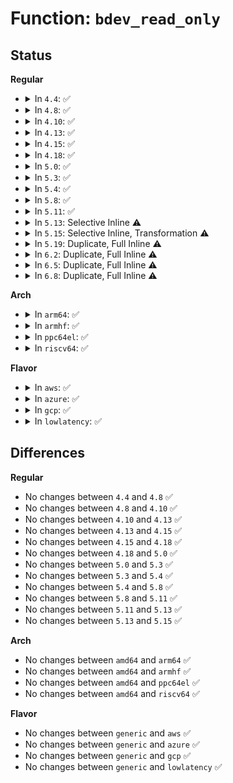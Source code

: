 # Function: <code>bdev_read_only</code>

## Status
<b>Regular</b>
<ul>
<li>
<details>
<summary>In <code>4.4</code>: ✅</summary>

```c
int bdev_read_only(struct block_device *bdev);
```

**Collision:** Unique Global

**Inline:** No

**Transformation:** False

**Instances:**

```
In block/genhd.c (ffffffff813c9920)
Location: block/genhd.c:1369
Inline: False
Direct callers:
  - fs/super.c:do_remount_sb
  - fs/block_dev.c:blkdev_write_iter
  - fs/block_dev.c:blkdev_get_by_path
  - fs/ext4/super.c:__save_error_info
  - fs/ext4/super.c:ext4_load_journal
  - fs/ext4/super.c:ext4_fill_super
  - block/ioctl.c:blkdev_ioctl
  - block/compat_ioctl.c:compat_blkdev_ioctl
```
**Symbols:**

```
ffffffff813c9920-ffffffff813c9941: bdev_read_only (STB_GLOBAL)
```
</details>
</li>
<li>
<details>
<summary>In <code>4.8</code>: ✅</summary>

```c
int bdev_read_only(struct block_device *bdev);
```

**Collision:** Unique Global

**Inline:** No

**Transformation:** False

**Instances:**

```
In block/genhd.c (ffffffff8140dba0)
Location: block/genhd.c:1398
Inline: False
Direct callers:
  - fs/super.c:do_remount_sb
  - fs/block_dev.c:blkdev_get_by_path
  - fs/ext4/super.c:ext4_fill_super
  - fs/ext4/super.c:ext4_fill_super
  - fs/ext4/super.c:__save_error_info
  - block/ioctl.c:blkdev_ioctl
  - block/compat_ioctl.c:compat_blkdev_ioctl
```
**Symbols:**

```
ffffffff8140dba0-ffffffff8140dbbe: bdev_read_only (STB_GLOBAL)
```
</details>
</li>
<li>
<details>
<summary>In <code>4.10</code>: ✅</summary>

```c
int bdev_read_only(struct block_device *bdev);
```

**Collision:** Unique Global

**Inline:** No

**Transformation:** False

**Instances:**

```
In block/genhd.c (ffffffff81428f30)
Location: block/genhd.c:1398
Inline: False
Direct callers:
  - fs/super.c:do_remount_sb
  - fs/block_dev.c:blkdev_get_by_path
  - fs/ext4/super.c:ext4_fill_super
  - fs/ext4/super.c:ext4_fill_super
  - fs/ext4/super.c:__save_error_info
  - block/ioctl.c:blkdev_ioctl
  - block/compat_ioctl.c:compat_blkdev_ioctl
```
**Symbols:**

```
ffffffff81428f30-ffffffff81428f4e: bdev_read_only (STB_GLOBAL)
```
</details>
</li>
<li>
<details>
<summary>In <code>4.13</code>: ✅</summary>

```c
int bdev_read_only(struct block_device *bdev);
```

**Collision:** Unique Global

**Inline:** No

**Transformation:** False

**Instances:**

```
In block/genhd.c (ffffffff81437270)
Location: block/genhd.c:1421
Inline: False
Direct callers:
  - fs/super.c:do_remount_sb
  - fs/block_dev.c:blkdev_get_by_path
  - fs/ext4/super.c:ext4_fill_super
  - fs/ext4/super.c:ext4_fill_super
  - fs/ext4/super.c:__save_error_info
  - block/ioctl.c:blkdev_ioctl
  - block/compat_ioctl.c:compat_blkdev_ioctl
  - drivers/md/md.c:restart_array
  - drivers/md/md.c:md_run
  - drivers/md/md.c:md_run
  - drivers/md/md.c:bind_rdev_to_array
  - drivers/md/md.c:bind_rdev_to_array
```
**Symbols:**

```
ffffffff81437270-ffffffff8143728c: bdev_read_only (STB_GLOBAL)
```
</details>
</li>
<li>
<details>
<summary>In <code>4.15</code>: ✅</summary>

```c
int bdev_read_only(struct block_device *bdev);
```

**Collision:** Unique Global

**Inline:** No

**Transformation:** False

**Instances:**

```
In block/genhd.c (ffffffff81463030)
Location: block/genhd.c:1505
Inline: False
Direct callers:
  - fs/super.c:do_remount_sb
  - fs/block_dev.c:blkdev_get_by_path
  - fs/ext4/super.c:ext4_load_journal
  - fs/ext4/super.c:ext4_fill_super
  - fs/ext4/super.c:__save_error_info
  - block/ioctl.c:blkdev_ioctl
  - block/compat_ioctl.c:compat_blkdev_ioctl
  - drivers/md/md.c:restart_array
  - drivers/md/md.c:md_run
  - drivers/md/md.c:md_run
  - drivers/md/md.c:bind_rdev_to_array
  - drivers/md/md.c:bind_rdev_to_array
```
**Symbols:**

```
ffffffff81463030-ffffffff8146304c: bdev_read_only (STB_GLOBAL)
```
</details>
</li>
<li>
<details>
<summary>In <code>4.18</code>: ✅</summary>

```c
int bdev_read_only(struct block_device *bdev);
```

**Collision:** Unique Global

**Inline:** No

**Transformation:** False

**Instances:**

```
In block/genhd.c (ffffffff81496970)
Location: block/genhd.c:1540
Inline: False
Direct callers:
  - fs/super.c:do_remount_sb
  - fs/block_dev.c:blkdev_get_by_path
  - fs/ext4/super.c:ext4_load_journal
  - fs/ext4/super.c:ext4_fill_super
  - fs/ext4/super.c:__save_error_info
  - block/blk-lib.c:__blkdev_issue_zero_pages
  - block/blk-lib.c:__blkdev_issue_write_zeroes
  - block/blk-lib.c:blkdev_issue_write_same
  - block/blk-lib.c:__blkdev_issue_discard
  - block/ioctl.c:blkdev_ioctl
  - block/compat_ioctl.c:compat_blkdev_ioctl
  - drivers/md/md.c:restart_array
  - drivers/md/md.c:md_run
  - drivers/md/md.c:md_run
  - drivers/md/md.c:bind_rdev_to_array
  - drivers/md/md.c:bind_rdev_to_array
```
**Symbols:**

```
ffffffff81496970-ffffffff8149698e: bdev_read_only (STB_GLOBAL)
```
</details>
</li>
<li>
<details>
<summary>In <code>5.0</code>: ✅</summary>

```c
int bdev_read_only(struct block_device *bdev);
```

**Collision:** Unique Global

**Inline:** No

**Transformation:** False

**Instances:**

```
In block/genhd.c (ffffffff814b0890)
Location: block/genhd.c:1565
Inline: False
Direct callers:
  - fs/super.c:do_remount_sb
  - fs/block_dev.c:blkdev_get_by_path
  - fs/ext4/super.c:ext4_load_journal
  - fs/ext4/super.c:ext4_fill_super
  - fs/ext4/super.c:__save_error_info
  - block/blk-lib.c:__blkdev_issue_zero_pages
  - block/blk-lib.c:__blkdev_issue_write_zeroes
  - block/blk-lib.c:blkdev_issue_write_same
  - block/blk-lib.c:__blkdev_issue_discard
  - block/ioctl.c:blkdev_ioctl
  - block/compat_ioctl.c:compat_blkdev_ioctl
  - block/blk-zoned.c:blkdev_reset_zones
  - drivers/md/md.c:restart_array
  - drivers/md/md.c:md_run
  - drivers/md/md.c:md_run
  - drivers/md/md.c:bind_rdev_to_array
  - drivers/md/md.c:bind_rdev_to_array
```
**Symbols:**

```
ffffffff814b0890-ffffffff814b08ae: bdev_read_only (STB_GLOBAL)
```
</details>
</li>
<li>
<details>
<summary>In <code>5.3</code>: ✅</summary>

```c
int bdev_read_only(struct block_device *bdev);
```

**Collision:** Unique Global

**Inline:** No

**Transformation:** False

**Instances:**

```
In block/genhd.c (ffffffff814deca0)
Location: block/genhd.c:1586
Inline: False
Direct callers:
  - fs/super.c:reconfigure_super
  - fs/block_dev.c:blkdev_get_by_path
  - fs/ext4/super.c:ext4_load_journal
  - fs/ext4/super.c:ext4_fill_super
  - fs/ext4/super.c:__save_error_info
  - block/blk-lib.c:__blkdev_issue_zero_pages
  - block/blk-lib.c:__blkdev_issue_write_zeroes
  - block/blk-lib.c:blkdev_issue_write_same
  - block/blk-lib.c:__blkdev_issue_discard
  - block/ioctl.c:blkdev_ioctl
  - block/compat_ioctl.c:compat_blkdev_ioctl
  - block/blk-zoned.c:blkdev_reset_zones
  - drivers/md/md.c:restart_array
  - drivers/md/md.c:md_run
  - drivers/md/md.c:md_run
  - drivers/md/md.c:bind_rdev_to_array
  - drivers/md/md.c:bind_rdev_to_array
```
**Symbols:**

```
ffffffff814deca0-ffffffff814decbe: bdev_read_only (STB_GLOBAL)
```
</details>
</li>
<li>
<details>
<summary>In <code>5.4</code>: ✅</summary>

```c
int bdev_read_only(struct block_device *bdev);
```

**Collision:** Unique Global

**Inline:** No

**Transformation:** False

**Instances:**

```
In block/genhd.c (ffffffff814f80e0)
Location: block/genhd.c:1595
Inline: False
Direct callers:
  - fs/super.c:reconfigure_super
  - fs/block_dev.c:blkdev_get_by_path
  - fs/ext4/super.c:ext4_load_journal
  - fs/ext4/super.c:ext4_fill_super
  - fs/ext4/super.c:__save_error_info
  - block/blk-lib.c:__blkdev_issue_zero_pages
  - block/blk-lib.c:__blkdev_issue_write_zeroes
  - block/blk-lib.c:blkdev_issue_write_same
  - block/blk-lib.c:__blkdev_issue_discard
  - block/ioctl.c:blkdev_ioctl
  - block/compat_ioctl.c:compat_blkdev_ioctl
  - block/blk-zoned.c:blkdev_reset_zones
  - drivers/md/md.c:restart_array
  - drivers/md/md.c:md_run
  - drivers/md/md.c:md_run
  - drivers/md/md.c:bind_rdev_to_array
  - drivers/md/md.c:bind_rdev_to_array
```
**Symbols:**

```
ffffffff814f80e0-ffffffff814f80fe: bdev_read_only (STB_GLOBAL)
```
</details>
</li>
<li>
<details>
<summary>In <code>5.8</code>: ✅</summary>

```c
int bdev_read_only(struct block_device *bdev);
```

**Collision:** Unique Global

**Inline:** No

**Transformation:** False

**Instances:**

```
In block/genhd.c (ffffffff81558bf0)
Location: block/genhd.c:1808
Inline: False
Direct callers:
  - fs/super.c:reconfigure_super
  - fs/block_dev.c:blkdev_write_iter
  - fs/block_dev.c:blkdev_get_by_path
  - fs/ext4/super.c:ext4_load_journal
  - fs/ext4/super.c:ext4_load_journal
  - fs/ext4/super.c:ext4_orphan_cleanup
  - fs/ext4/super.c:__ext4_abort
  - fs/ext4/super.c:__ext4_std_error
  - fs/ext4/super.c:__ext4_error_file
  - fs/ext4/super.c:__ext4_error_inode
  - fs/ext4/super.c:__ext4_error
  - fs/ext4/super.c:__save_error_info
  - block/blk-lib.c:__blkdev_issue_zero_pages
  - block/blk-lib.c:__blkdev_issue_write_zeroes
  - block/blk-lib.c:__blkdev_issue_write_same
  - block/blk-lib.c:__blkdev_issue_discard
  - block/ioctl.c:blkdev_common_ioctl
  - block/blk-zoned.c:blkdev_zone_mgmt
  - drivers/md/md.c:restart_array
  - drivers/md/md.c:md_run
  - drivers/md/md.c:md_run
  - drivers/md/md.c:bind_rdev_to_array
  - drivers/md/md.c:bind_rdev_to_array
```
**Symbols:**

```
ffffffff81558bf0-ffffffff81558c0e: bdev_read_only (STB_GLOBAL)
```
</details>
</li>
<li>
<details>
<summary>In <code>5.11</code>: ✅</summary>

```c
int bdev_read_only(struct block_device *bdev);
```

**Collision:** Unique Global

**Inline:** No

**Transformation:** False

**Instances:**

```
In block/genhd.c (ffffffff81575180)
Location: block/genhd.c:1658
Inline: False
Direct callers:
  - fs/super.c:reconfigure_super
  - fs/block_dev.c:blkdev_write_iter
  - fs/block_dev.c:blkdev_get_by_path
  - fs/ext4/super.c:ext4_load_journal
  - fs/ext4/super.c:ext4_load_journal
  - fs/ext4/super.c:ext4_orphan_cleanup
  - fs/ext4/super.c:__ext4_grp_locked_error
  - fs/ext4/super.c:ext4_handle_error
  - fs/ext4/super.c:ext4_handle_error
  - block/blk-lib.c:__blkdev_issue_zero_pages
  - block/blk-lib.c:__blkdev_issue_write_zeroes
  - block/blk-lib.c:__blkdev_issue_write_same
  - block/blk-lib.c:__blkdev_issue_discard
  - block/ioctl.c:blkdev_common_ioctl
  - block/blk-zoned.c:blkdev_zone_mgmt
  - drivers/md/md.c:restart_array
  - drivers/md/md.c:md_run
  - drivers/md/md.c:md_run
  - drivers/md/md.c:bind_rdev_to_array
  - drivers/md/md.c:bind_rdev_to_array
```
**Symbols:**

```
ffffffff81575180-ffffffff81575198: bdev_read_only (STB_GLOBAL)
```
</details>
</li>
<li>
<details>
<summary>In <code>5.13</code>: Selective Inline ⚠️</summary>

```c
int bdev_read_only(struct block_device *bdev);
```

**Collision:** Unique Global

**Inline:** Selective

**Transformation:** False

**Instances:**

```
In block/genhd.c (ffffffff8157e250)
Location: block/genhd.c:1366
Inline: True
Direct callers:
  - fs/super.c:reconfigure_super
  - fs/block_dev.c:blkdev_write_iter
  - fs/block_dev.c:blkdev_get_by_path
  - fs/ext4/super.c:ext4_load_journal
  - fs/ext4/super.c:ext4_load_journal
  - fs/ext4/super.c:ext4_orphan_cleanup
  - fs/ext4/super.c:__ext4_grp_locked_error
  - fs/ext4/super.c:ext4_handle_error
  - fs/ext4/super.c:ext4_handle_error
  - fs/ext4/super.c:ext4_handle_error
  - block/blk-core.c:submit_bio_checks
  - block/blk-lib.c:__blkdev_issue_zero_pages
  - block/blk-lib.c:__blkdev_issue_write_zeroes
  - block/blk-lib.c:blkdev_issue_write_same
  - block/blk-lib.c:__blkdev_issue_discard
  - block/ioctl.c:blkdev_common_ioctl
  - block/partitions/core.c:part_ro_show
  - block/blk-zoned.c:blkdev_zone_mgmt
  - drivers/md/md.c:restart_array
  - drivers/md/md.c:restart_array
  - drivers/md/md.c:md_run
  - drivers/md/md.c:md_run
  - drivers/md/md.c:bind_rdev_to_array
  - drivers/md/md.c:bind_rdev_to_array
```
**Symbols:**

```
ffffffff8157e250-ffffffff8157e283: bdev_read_only (STB_GLOBAL)
```
</details>
</li>
<li>
<details>
<summary>In <code>5.15</code>: Selective Inline, Transformation ⚠️</summary>

```c
int bdev_read_only(struct block_device *bdev);
```

**Collision:** Unique Global

**Inline:** Selective

**Transformation:** True

**Instances:**

```
In block/genhd.c (ffffffff815e3805)
Location: block/genhd.c:1413
Inline: True
Direct callers:
  - fs/super.c:reconfigure_super
  - fs/ext4/super.c:ext4_load_journal
  - fs/ext4/super.c:ext4_load_journal
  - fs/ext4/super.c:__ext4_grp_locked_error
  - fs/ext4/super.c:ext4_handle_error
  - fs/ext4/super.c:ext4_handle_error
  - fs/ext4/orphan.c:ext4_orphan_cleanup
  - block/bdev.c:blkdev_get_by_path
  - block/fops.c:blkdev_write_iter
  - block/blk-core.c:submit_bio_checks
  - block/blk-lib.c:__blkdev_issue_zero_pages
  - block/blk-lib.c:__blkdev_issue_write_zeroes
  - block/blk-lib.c:blkdev_issue_write_same
  - block/blk-lib.c:__blkdev_issue_discard
  - block/ioctl.c:blkdev_common_ioctl
  - block/partitions/core.c:part_ro_show
  - block/blk-zoned.c:blkdev_zone_mgmt
  - drivers/md/md.c:restart_array
  - drivers/md/md.c:restart_array
  - drivers/md/md.c:md_run
  - drivers/md/md.c:md_run
  - drivers/md/md.c:bind_rdev_to_array
  - drivers/md/md.c:bind_rdev_to_array
```
**Symbols:**

```
ffffffff81cd8890-ffffffff81cd88b9: bdev_read_only.cold (STB_LOCAL)
ffffffff815e37d0-ffffffff815e382c: bdev_read_only (STB_GLOBAL)
```
</details>
</li>
<li>
<details>
<summary>In <code>5.19</code>: Duplicate, Full Inline ⚠️</summary>

**Collision:** Static Duplication

**Inline:** Full

**Transformation:** False

**Instances:**

```
In fs/super.c (ffffffff813f6839)
Location: include/linux/blkdev.h:776
Inline: True
Inline callers:
  - fs/super.c:reconfigure_super
```
```
In fs/ext4/super.c (ffffffff815291a8)
Location: include/linux/blkdev.h:776
Inline: True
Inline callers:
  - fs/ext4/super.c:ext4_load_journal
  - fs/ext4/super.c:ext4_load_journal
  - fs/ext4/super.c:__ext4_grp_locked_error
  - fs/ext4/super.c:ext4_handle_error
```
```
In fs/ext4/orphan.c (ffffffff8153a5ce)
Location: include/linux/blkdev.h:776
Inline: True
Inline callers:
  - fs/ext4/orphan.c:ext4_orphan_cleanup
```
```
In block/bdev.c (ffffffff8166fa8c)
Location: include/linux/blkdev.h:776
Inline: True
Inline callers:
  - block/bdev.c:blkdev_get_by_path
```
```
In block/fops.c (ffffffff81670293)
Location: include/linux/blkdev.h:776
Inline: True
Inline callers:
  - block/fops.c:blkdev_write_iter
```
```
In block/blk-core.c (ffffffff816796a3)
Location: include/linux/blkdev.h:776
Inline: True
Inline callers:
  - block/blk-core.c:submit_bio_noacct
```
```
In block/blk-lib.c (ffffffff81682402)
Location: include/linux/blkdev.h:776
Inline: True
Inline callers:
  - block/blk-lib.c:blkdev_issue_secure_erase
  - block/blk-lib.c:__blkdev_issue_zero_pages
  - block/blk-lib.c:__blkdev_issue_write_zeroes
  - block/blk-lib.c:__blkdev_issue_discard
```
```
In block/ioctl.c (ffffffff816908ed)
Location: include/linux/blkdev.h:776
Inline: True
Inline callers:
  - block/ioctl.c:blkdev_common_ioctl
```
```
In block/partitions/core.c (ffffffff81695395)
Location: include/linux/blkdev.h:776
Inline: True
Inline callers:
  - block/partitions/core.c:part_ro_show
```
```
In block/blk-zoned.c (ffffffff816b7e26)
Location: include/linux/blkdev.h:776
Inline: True
Inline callers:
  - block/blk-zoned.c:blkdev_zone_mgmt
```
```
In drivers/md/md.c (ffffffff81b5c3e2)
Location: include/linux/blkdev.h:776
Inline: True
Inline callers:
  - drivers/md/md.c:rdev_read_only
  - drivers/md/md.c:rdev_read_only
```
</details>
</li>
<li>
<details>
<summary>In <code>6.2</code>: Duplicate, Full Inline ⚠️</summary>

**Collision:** Static Duplication

**Inline:** Full

**Transformation:** False

**Instances:**

```
In fs/super.c (ffffffff8147f959)
Location: include/linux/blkdev.h:764
Inline: True
Inline callers:
  - fs/super.c:reconfigure_super
```
```
In fs/ext4/super.c (ffffffff815c72d8)
Location: include/linux/blkdev.h:764
Inline: True
Inline callers:
  - fs/ext4/super.c:ext4_load_journal
  - fs/ext4/super.c:ext4_load_journal
  - fs/ext4/super.c:__ext4_grp_locked_error
  - fs/ext4/super.c:ext4_handle_error
```
```
In fs/ext4/orphan.c (ffffffff815d8b5e)
Location: include/linux/blkdev.h:764
Inline: True
Inline callers:
  - fs/ext4/orphan.c:ext4_orphan_cleanup
```
```
In block/bdev.c (ffffffff8172ae8c)
Location: include/linux/blkdev.h:764
Inline: True
Inline callers:
  - block/bdev.c:blkdev_get_by_path
```
```
In block/fops.c (ffffffff8172b9b3)
Location: include/linux/blkdev.h:764
Inline: True
Inline callers:
  - block/fops.c:blkdev_write_iter
```
```
In block/blk-core.c (ffffffff81735b5c)
Location: include/linux/blkdev.h:764
Inline: True
Inline callers:
  - block/blk-core.c:submit_bio_noacct
```
```
In block/blk-lib.c (ffffffff8173fa9d)
Location: include/linux/blkdev.h:764
Inline: True
Inline callers:
  - block/blk-lib.c:blkdev_issue_secure_erase
  - block/blk-lib.c:__blkdev_issue_zero_pages
  - block/blk-lib.c:__blkdev_issue_write_zeroes
  - block/blk-lib.c:__blkdev_issue_discard
```
```
In block/ioctl.c (ffffffff8174f4d1)
Location: include/linux/blkdev.h:764
Inline: True
Inline callers:
  - block/ioctl.c:blkdev_common_ioctl
```
```
In block/partitions/core.c (ffffffff81754475)
Location: include/linux/blkdev.h:764
Inline: True
Inline callers:
  - block/partitions/core.c:part_ro_show
```
```
In block/blk-zoned.c (ffffffff81778422)
Location: include/linux/blkdev.h:764
Inline: True
Inline callers:
  - block/blk-zoned.c:blkdev_zone_mgmt
```
```
In drivers/md/md.c (ffffffff81cf6872)
Location: include/linux/blkdev.h:764
Inline: True
Inline callers:
  - drivers/md/md.c:rdev_read_only
  - drivers/md/md.c:rdev_read_only
```
</details>
</li>
<li>
<details>
<summary>In <code>6.5</code>: Duplicate, Full Inline ⚠️</summary>

**Collision:** Static Duplication

**Inline:** Full

**Transformation:** False

**Instances:**

```
In fs/super.c (ffffffff814b4715)
Location: include/linux/blkdev.h:748
Inline: True
Inline callers:
  - fs/super.c:reconfigure_super
```
```
In fs/ext4/super.c (ffffffff815ff03a)
Location: include/linux/blkdev.h:748
Inline: True
Inline callers:
  - fs/ext4/super.c:ext4_load_journal
  - fs/ext4/super.c:ext4_load_journal
  - fs/ext4/super.c:__ext4_grp_locked_error
  - fs/ext4/super.c:ext4_handle_error
```
```
In fs/ext4/orphan.c (ffffffff816106fe)
Location: include/linux/blkdev.h:748
Inline: True
Inline callers:
  - fs/ext4/orphan.c:ext4_orphan_cleanup
```
```
In block/bdev.c (ffffffff81767103)
Location: include/linux/blkdev.h:748
Inline: True
Inline callers:
  - block/bdev.c:blkdev_get_by_path
```
```
In block/fops.c (ffffffff81767a59)
Location: include/linux/blkdev.h:748
Inline: True
Inline callers:
  - block/fops.c:blkdev_mmap
  - block/fops.c:blkdev_write_iter
```
```
In block/blk-core.c (ffffffff81772082)
Location: include/linux/blkdev.h:748
Inline: True
Inline callers:
  - block/blk-core.c:submit_bio_noacct
```
```
In block/blk-lib.c (ffffffff8177bfca)
Location: include/linux/blkdev.h:748
Inline: True
Inline callers:
  - block/blk-lib.c:blkdev_issue_secure_erase
  - block/blk-lib.c:__blkdev_issue_zero_pages
  - block/blk-lib.c:__blkdev_issue_write_zeroes
  - block/blk-lib.c:__blkdev_issue_discard
```
```
In block/ioctl.c (ffffffff8178bbc9)
Location: include/linux/blkdev.h:748
Inline: True
Inline callers:
  - block/ioctl.c:blkdev_common_ioctl
```
```
In block/partitions/core.c (ffffffff81790585)
Location: include/linux/blkdev.h:748
Inline: True
Inline callers:
  - block/partitions/core.c:part_ro_show
```
```
In block/blk-zoned.c (ffffffff817b7cdb)
Location: include/linux/blkdev.h:748
Inline: True
Inline callers:
  - block/blk-zoned.c:blkdev_zone_mgmt
```
```
In drivers/md/md.c (ffffffff81d5e312)
Location: include/linux/blkdev.h:748
Inline: True
Inline callers:
  - drivers/md/md.c:rdev_read_only
  - drivers/md/md.c:rdev_read_only
```
</details>
</li>
<li>
<details>
<summary>In <code>6.8</code>: Duplicate, Full Inline ⚠️</summary>

**Collision:** Static Duplication

**Inline:** Full

**Transformation:** False

**Instances:**

```
In fs/super.c (ffffffff814e41b3)
Location: include/linux/blkdev.h:725
Inline: True
Inline callers:
  - fs/super.c:setup_bdev_super
  - fs/super.c:reconfigure_super
```
```
In fs/ext4/super.c (ffffffff81637c80)
Location: include/linux/blkdev.h:725
Inline: True
Inline callers:
  - fs/ext4/super.c:ext4_load_journal
  - fs/ext4/super.c:ext4_load_journal
  - fs/ext4/super.c:__ext4_grp_locked_error
  - fs/ext4/super.c:ext4_handle_error
```
```
In fs/ext4/orphan.c (ffffffff816494be)
Location: include/linux/blkdev.h:725
Inline: True
Inline callers:
  - fs/ext4/orphan.c:ext4_orphan_cleanup
```
```
In block/bdev.c (ffffffff817a8dd9)
Location: include/linux/blkdev.h:725
Inline: True
Inline callers:
  - block/bdev.c:bdev_open_by_path
```
```
In block/fops.c (ffffffff817a96b9)
Location: include/linux/blkdev.h:725
Inline: True
Inline callers:
  - block/fops.c:blkdev_mmap
  - block/fops.c:blkdev_write_iter
```
```
In block/blk-core.c (ffffffff817b4301)
Location: include/linux/blkdev.h:725
Inline: True
Inline callers:
  - block/blk-core.c:submit_bio_noacct
```
```
In block/blk-lib.c (ffffffff817be3ba)
Location: include/linux/blkdev.h:725
Inline: True
Inline callers:
  - block/blk-lib.c:blkdev_issue_secure_erase
  - block/blk-lib.c:__blkdev_issue_zero_pages
  - block/blk-lib.c:__blkdev_issue_write_zeroes
  - block/blk-lib.c:__blkdev_issue_discard
```
```
In block/ioctl.c (ffffffff817ce34d)
Location: include/linux/blkdev.h:725
Inline: True
Inline callers:
  - block/ioctl.c:blkdev_common_ioctl
```
```
In block/partitions/core.c (ffffffff817d3e25)
Location: include/linux/blkdev.h:725
Inline: True
Inline callers:
  - block/partitions/core.c:part_ro_show
```
```
In block/blk-zoned.c (ffffffff817fcbed)
Location: include/linux/blkdev.h:725
Inline: True
Inline callers:
  - block/blk-zoned.c:blkdev_zone_mgmt
```
```
In drivers/md/md.c (ffffffff81e15172)
Location: include/linux/blkdev.h:725
Inline: True
Inline callers:
  - drivers/md/md.c:rdev_read_only
  - drivers/md/md.c:rdev_read_only
```
</details>
</li>
</ul>
<b>Arch</b>
<ul>
<li>
<details>
<summary>In <code>arm64</code>: ✅</summary>

```c
int bdev_read_only(struct block_device *bdev);
```

**Collision:** Unique Global

**Inline:** No

**Transformation:** False

**Instances:**

```
In block/genhd.c (ffff8000105f92f0)
Location: block/genhd.c:1595
Inline: False
Direct callers:
  - fs/super.c:reconfigure_super
  - fs/block_dev.c:blkdev_get_by_path
  - fs/ext4/super.c:ext4_load_journal
  - fs/ext4/super.c:ext4_load_journal
  - fs/ext4/super.c:ext4_fill_super
  - fs/ext4/super.c:__save_error_info
  - block/blk-lib.c:__blkdev_issue_zero_pages
  - block/blk-lib.c:__blkdev_issue_write_zeroes
  - block/blk-lib.c:blkdev_issue_write_same
  - block/blk-lib.c:__blkdev_issue_discard
  - block/ioctl.c:blkdev_ioctl
  - block/compat_ioctl.c:compat_blkdev_ioctl
  - block/blk-zoned.c:blkdev_reset_zones
  - drivers/md/md.c:restart_array
  - drivers/md/md.c:md_run
  - drivers/md/md.c:md_run
  - drivers/md/md.c:bind_rdev_to_array
  - drivers/md/md.c:bind_rdev_to_array
```
**Symbols:**

```
ffff8000105f92f0-ffff8000105f9330: bdev_read_only (STB_GLOBAL)
```
</details>
</li>
<li>
<details>
<summary>In <code>armhf</code>: ✅</summary>

```c
int bdev_read_only(struct block_device *bdev);
```

**Collision:** Unique Global

**Inline:** No

**Transformation:** False

**Instances:**

```
In block/genhd.c (c07a453c)
Location: block/genhd.c:1595
Inline: False
Direct callers:
  - fs/super.c:reconfigure_super
  - fs/block_dev.c:blkdev_get_by_path
  - fs/ext4/super.c:ext4_load_journal
  - fs/ext4/super.c:ext4_fill_super
  - fs/ext4/super.c:__save_error_info
  - block/blk-lib.c:__blkdev_issue_zero_pages
  - block/blk-lib.c:__blkdev_issue_write_zeroes
  - block/blk-lib.c:blkdev_issue_write_same
  - block/blk-lib.c:__blkdev_issue_discard
  - block/ioctl.c:blkdev_ioctl
  - block/blk-zoned.c:blkdev_reset_zones
  - drivers/md/md.c:restart_array
  - drivers/md/md.c:md_run
  - drivers/md/md.c:md_run
  - drivers/md/md.c:bind_rdev_to_array
  - drivers/md/md.c:bind_rdev_to_array
```
**Symbols:**

```
c07a453c-c07a4560: bdev_read_only (STB_GLOBAL)
```
</details>
</li>
<li>
<details>
<summary>In <code>ppc64el</code>: ✅</summary>

```c
int bdev_read_only(struct block_device *bdev);
```

**Collision:** Unique Global

**Inline:** No

**Transformation:** False

**Instances:**

```
In block/genhd.c (c000000000791920)
Location: block/genhd.c:1595
Inline: False
Direct callers:
  - fs/super.c:reconfigure_super
  - fs/block_dev.c:blkdev_get_by_path
  - fs/ext4/super.c:ext4_fill_super
  - fs/ext4/super.c:ext4_fill_super
  - fs/ext4/super.c:__save_error_info
  - block/blk-lib.c:__blkdev_issue_zero_pages
  - block/blk-lib.c:__blkdev_issue_write_zeroes
  - block/blk-lib.c:blkdev_issue_write_same
  - block/blk-lib.c:__blkdev_issue_discard
  - block/ioctl.c:blkdev_ioctl
  - block/compat_ioctl.c:compat_blkdev_ioctl
  - block/blk-zoned.c:blkdev_reset_zones
  - drivers/md/md.c:restart_array
  - drivers/md/md.c:md_run
  - drivers/md/md.c:md_run
  - drivers/md/md.c:bind_rdev_to_array
  - drivers/md/md.c:bind_rdev_to_array
```
**Symbols:**

```
c000000000791920-c000000000791948: bdev_read_only (STB_GLOBAL)
```
</details>
</li>
<li>
<details>
<summary>In <code>riscv64</code>: ✅</summary>

```c
int bdev_read_only(struct block_device *bdev);
```

**Collision:** Unique Global

**Inline:** No

**Transformation:** False

**Instances:**

```
In block/genhd.c (ffffffe000435ae0)
Location: block/genhd.c:1595
Inline: False
Direct callers:
  - fs/super.c:reconfigure_super
  - fs/block_dev.c:blkdev_get_by_path
  - fs/ext4/super.c:ext4_fill_super
  - fs/ext4/super.c:ext4_fill_super
  - fs/ext4/super.c:__save_error_info
  - block/blk-lib.c:__blkdev_issue_zero_pages
  - block/blk-lib.c:__blkdev_issue_write_zeroes
  - block/blk-lib.c:blkdev_issue_write_same
  - block/blk-lib.c:__blkdev_issue_discard
  - block/ioctl.c:blkdev_ioctl
  - block/blk-zoned.c:blkdev_reset_zones
  - drivers/md/md.c:restart_array
  - drivers/md/md.c:md_run
  - drivers/md/md.c:md_run
  - drivers/md/md.c:bind_rdev_to_array
  - drivers/md/md.c:bind_rdev_to_array
```
**Symbols:**

```
ffffffe000435ae0-ffffffe000435b14: bdev_read_only (STB_GLOBAL)
```
</details>
</li>
</ul>
<b>Flavor</b>
<ul>
<li>
<details>
<summary>In <code>aws</code>: ✅</summary>

```c
int bdev_read_only(struct block_device *bdev);
```

**Collision:** Unique Global

**Inline:** No

**Transformation:** False

**Instances:**

```
In block/genhd.c (ffffffff814f06c0)
Location: block/genhd.c:1595
Inline: False
Direct callers:
  - fs/super.c:reconfigure_super
  - fs/block_dev.c:blkdev_get_by_path
  - fs/ext4/super.c:ext4_load_journal
  - fs/ext4/super.c:ext4_fill_super
  - fs/ext4/super.c:__save_error_info
  - block/blk-lib.c:__blkdev_issue_zero_pages
  - block/blk-lib.c:__blkdev_issue_write_zeroes
  - block/blk-lib.c:blkdev_issue_write_same
  - block/blk-lib.c:__blkdev_issue_discard
  - block/ioctl.c:blkdev_ioctl
  - block/compat_ioctl.c:compat_blkdev_ioctl
  - block/blk-zoned.c:blkdev_reset_zones
  - drivers/md/md.c:restart_array
  - drivers/md/md.c:md_run
  - drivers/md/md.c:md_run
  - drivers/md/md.c:bind_rdev_to_array
  - drivers/md/md.c:bind_rdev_to_array
```
**Symbols:**

```
ffffffff814f06c0-ffffffff814f06de: bdev_read_only (STB_GLOBAL)
```
</details>
</li>
<li>
<details>
<summary>In <code>azure</code>: ✅</summary>

```c
int bdev_read_only(struct block_device *bdev);
```

**Collision:** Unique Global

**Inline:** No

**Transformation:** False

**Instances:**

```
In block/genhd.c (ffffffff814e0c00)
Location: block/genhd.c:1595
Inline: False
Direct callers:
  - fs/super.c:reconfigure_super
  - fs/block_dev.c:blkdev_get_by_path
  - fs/ext4/super.c:ext4_load_journal
  - fs/ext4/super.c:ext4_fill_super
  - fs/ext4/super.c:__save_error_info
  - block/blk-lib.c:__blkdev_issue_zero_pages
  - block/blk-lib.c:__blkdev_issue_write_zeroes
  - block/blk-lib.c:blkdev_issue_write_same
  - block/blk-lib.c:__blkdev_issue_discard
  - block/ioctl.c:blkdev_ioctl
  - block/compat_ioctl.c:compat_blkdev_ioctl
  - block/blk-zoned.c:blkdev_reset_zones
  - drivers/md/md.c:restart_array
  - drivers/md/md.c:md_run
  - drivers/md/md.c:md_run
  - drivers/md/md.c:bind_rdev_to_array
  - drivers/md/md.c:bind_rdev_to_array
```
**Symbols:**

```
ffffffff814e0c00-ffffffff814e0c1e: bdev_read_only (STB_GLOBAL)
```
</details>
</li>
<li>
<details>
<summary>In <code>gcp</code>: ✅</summary>

```c
int bdev_read_only(struct block_device *bdev);
```

**Collision:** Unique Global

**Inline:** No

**Transformation:** False

**Instances:**

```
In block/genhd.c (ffffffff814ec750)
Location: block/genhd.c:1595
Inline: False
Direct callers:
  - fs/super.c:reconfigure_super
  - fs/block_dev.c:blkdev_get_by_path
  - fs/ext4/super.c:ext4_load_journal
  - fs/ext4/super.c:ext4_fill_super
  - fs/ext4/super.c:__save_error_info
  - block/blk-lib.c:__blkdev_issue_zero_pages
  - block/blk-lib.c:__blkdev_issue_write_zeroes
  - block/blk-lib.c:blkdev_issue_write_same
  - block/blk-lib.c:__blkdev_issue_discard
  - block/ioctl.c:blkdev_ioctl
  - block/compat_ioctl.c:compat_blkdev_ioctl
  - block/blk-zoned.c:blkdev_reset_zones
  - drivers/md/md.c:restart_array
  - drivers/md/md.c:md_run
  - drivers/md/md.c:md_run
  - drivers/md/md.c:bind_rdev_to_array
  - drivers/md/md.c:bind_rdev_to_array
```
**Symbols:**

```
ffffffff814ec750-ffffffff814ec76e: bdev_read_only (STB_GLOBAL)
```
</details>
</li>
<li>
<details>
<summary>In <code>lowlatency</code>: ✅</summary>

```c
int bdev_read_only(struct block_device *bdev);
```

**Collision:** Unique Global

**Inline:** No

**Transformation:** False

**Instances:**

```
In block/genhd.c (ffffffff81505720)
Location: block/genhd.c:1595
Inline: False
Direct callers:
  - fs/super.c:reconfigure_super
  - fs/block_dev.c:blkdev_get_by_path
  - fs/ext4/super.c:ext4_load_journal
  - fs/ext4/super.c:ext4_fill_super
  - fs/ext4/super.c:__save_error_info
  - block/blk-lib.c:__blkdev_issue_zero_pages
  - block/blk-lib.c:__blkdev_issue_write_zeroes
  - block/blk-lib.c:blkdev_issue_write_same
  - block/blk-lib.c:__blkdev_issue_discard
  - block/ioctl.c:blkdev_ioctl
  - block/compat_ioctl.c:compat_blkdev_ioctl
  - block/blk-zoned.c:blkdev_reset_zones
  - drivers/md/md.c:restart_array
  - drivers/md/md.c:md_run
  - drivers/md/md.c:md_run
  - drivers/md/md.c:bind_rdev_to_array
  - drivers/md/md.c:bind_rdev_to_array
```
**Symbols:**

```
ffffffff81505720-ffffffff8150573e: bdev_read_only (STB_GLOBAL)
```
</details>
</li>
</ul>

## Differences
<b>Regular</b>
<ul>
<li>
No changes between <code>4.4</code> and <code>4.8</code> ✅
</li>
<li>
No changes between <code>4.8</code> and <code>4.10</code> ✅
</li>
<li>
No changes between <code>4.10</code> and <code>4.13</code> ✅
</li>
<li>
No changes between <code>4.13</code> and <code>4.15</code> ✅
</li>
<li>
No changes between <code>4.15</code> and <code>4.18</code> ✅
</li>
<li>
No changes between <code>4.18</code> and <code>5.0</code> ✅
</li>
<li>
No changes between <code>5.0</code> and <code>5.3</code> ✅
</li>
<li>
No changes between <code>5.3</code> and <code>5.4</code> ✅
</li>
<li>
No changes between <code>5.4</code> and <code>5.8</code> ✅
</li>
<li>
No changes between <code>5.8</code> and <code>5.11</code> ✅
</li>
<li>
No changes between <code>5.11</code> and <code>5.13</code> ✅
</li>
<li>
No changes between <code>5.13</code> and <code>5.15</code> ✅
</li>
</ul>
<b>Arch</b>
<ul>
<li>
No changes between <code>amd64</code> and <code>arm64</code> ✅
</li>
<li>
No changes between <code>amd64</code> and <code>armhf</code> ✅
</li>
<li>
No changes between <code>amd64</code> and <code>ppc64el</code> ✅
</li>
<li>
No changes between <code>amd64</code> and <code>riscv64</code> ✅
</li>
</ul>
<b>Flavor</b>
<ul>
<li>
No changes between <code>generic</code> and <code>aws</code> ✅
</li>
<li>
No changes between <code>generic</code> and <code>azure</code> ✅
</li>
<li>
No changes between <code>generic</code> and <code>gcp</code> ✅
</li>
<li>
No changes between <code>generic</code> and <code>lowlatency</code> ✅
</li>
</ul>
